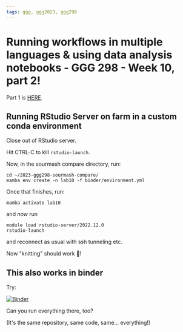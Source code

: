 ```yaml
---
tags: ggg, ggg2023, ggg298
---
```

# Running workflows in multiple languages & using data analysis notebooks - GGG 298 - Week 10, part 2!

Part 1 is [HERE](https://hackmd.io/qlYFV1kPSgClYO0Lvyl7MA?view).

## Running RStudio Server on farm in a custom conda environment

Close out of RStudio server.

Hit CTRL-C to kill `rstudio-launch`.

Now, in the sourmash compare directory, run:

```
cd ~/2023-ggg298-sourmash-compare/
mamba env create -n lab10 -f binder/environment.yml
```

Once that finishes, run:
```
mamba activate lab10
```
and _now_ run
```
module load rstudio-server/2022.12.0
rstudio-launch
```

and reconnect as usual with ssh tunneling etc.

Now "knitting" should work :tada:!



## This also works in binder

Try:

[![Binder](https://mybinder.org/badge_logo.svg)](https://mybinder.org/v2/gh/ngs-docs/2023-ggg298-sourmash-compare/stable-rdev?urlpath=rstudio)

Can you run everything there, too?

(It's the same repository, same code, same... everything!)